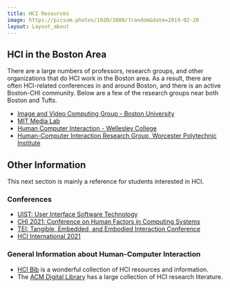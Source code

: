```yaml
---
title: HCI Resources
image: https://picsum.photos/1920/1080/?random&date=2019-02-20
layout: Layout_about
---
```


## HCI in the Boston Area
There are a large numbers of professors, research groups, and other organizations that do HCI work in the Boston area. As a result, there are often HCI-related conferences in and around Boston, and there is an active Boston-CHI community. Below are a few of the research groups near both Boston and Tufts.

- [Image and Video Computing Group - Boston University](http://www.bu.edu/cs/ivc/)
- [MIT Media Lab](https://www.media.mit.edu/)
- [Human Computer Interaction - Wellesley College](https://cs.wellesley.edu/~hcilab/)
- [Human-Computer Interaction Research Group, Worcester Polytechnic Institute](https://interaction.mystrikingly.com)


## Other Information
This next section is mainly a reference for students interested in HCI. 

### Conferences

- [UIST: User Interface Software Technology](http://www.acm.org/uist/)
- [CHI 2021: Conference on Human Factors in Computing Systems](https://chi2021.acm.org/)
- [TEI: Tangible, Embedded, and Embodied Interaction Conference](https://tei.acm.org/)
- [HCI International 2021](http://2021.hci.international/)

### General Information about Human-Computer Interaction

- [HCI Bib](https://hcibib.org/) is a wonderful collection of HCI resources and information.
- The [ACM Digital Library](http://portal.acm.org/dl.cfm) has a large collection of HCI research literature.